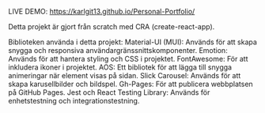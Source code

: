 LIVE DEMO: https://karlgit13.github.io/Personal-Portfolio/


Detta projekt är gjort från scratch med CRA (create-react-app).

Biblioteken använda i detta projekt:
Material-UI (MUI): Används för att skapa snygga och responsiva användargränssnittskomponenter.
Emotion: Används för att hantera styling och CSS i projektet.
FontAwesome: För att inkludera ikoner i projektet.
AOS: Ett bibliotek för att lägga till snygga animeringar när element visas på sidan.
Slick Carousel: Används för att skapa karusellbilder och bildspel.
Gh-Pages: För att publicera webbplatsen på GitHub Pages.
Jest och React Testing Library: Används för enhetstestning och integrationstestning.
